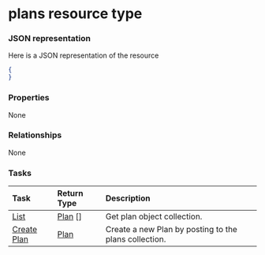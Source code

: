 # plans resource type



### JSON representation

Here is a JSON representation of the resource

<!-- {
  "blockType": "resource",
  "optionalProperties": [

  ],
  "@odata.type": "microsoft.graph.plans"
}-->

```json
{
}

```
### Properties
None

### Relationships
None


### Tasks

| Task		   | Return Type	|Description|
|:---------------|:--------|:----------|
|[List](../api/plan_list.md) | [Plan](plan.md) [] |Get plan object collection. |
|[Create Plan](../api/plan_post_plans.md) |[Plan](plan.md)| Create a new Plan by posting to the plans collection.|

<!-- uuid: 7c938cd1-e8fe-46ac-babd-a930cf60c6b3
2015-10-18 19:39:27 UTC -->
<!-- {
  "type": "#page.annotation",
  "description": "plans resource",
  "keywords": "",
  "section": "documentation",
  "tocPath": ""
}-->